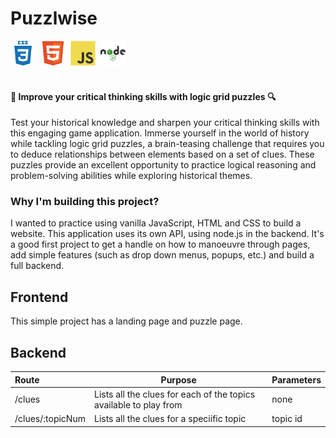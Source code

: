 # Puzzlwise

<div>
  <img src="https://github.com/devicons/devicon/blob/master/icons/css3/css3-plain-wordmark.svg"  title="CSS3" alt="CSS" width="40" height="40"/>&nbsp;
  <img src="https://github.com/devicons/devicon/blob/master/icons/html5/html5-original.svg" title="HTML5" alt="HTML" width="40" height="40"/>&nbsp;
  <img src="https://github.com/devicons/devicon/blob/master/icons/javascript/javascript-original.svg" title="JavaScript" alt="JavaScript" width="40" height="40"/>&nbsp;
  <img src="https://github.com/devicons/devicon/blob/master/icons/nodejs/nodejs-original-wordmark.svg" title="NodeJS" alt="NodeJS" width="40" height="40"/>&nbsp;
</div>

<br>

#### :mag_right: Improve your critical thinking skills with logic grid puzzles :mag:

Test your historical knowledge and sharpen your critical thinking skills with this engaging game application. Immerse yourself in the world of history while tackling logic grid puzzles, a brain-teasing challenge that requires you to deduce relationships between elements based on a set of clues. These puzzles provide an excellent opportunity to practice logical reasoning and problem-solving abilities while exploring historical themes.

### Why I'm building this project?
I wanted to practice using vanilla JavaScript, HTML and CSS to build a website. This application uses its own API, using node.js in the backend. It's a good first project to get a handle on how to manoeuvre through pages, add simple features (such as drop down menus, popups, etc.) and build a full backend.

## Frontend
This simple project has a landing page and puzzle page.

## Backend
| Route | Purpose | Parameters |
|:------|---------|------------|
|/clues|Lists all the clues for each of the topics available to play from|none|
|/clues/:topicNum|Lists all the clues for a speciific topic|topic id|
